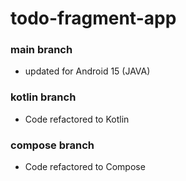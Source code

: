 # todo-fragment-app
### main branch
* updated for Android 15 (JAVA)
### kotlin branch
* Code refactored to Kotlin
### compose branch
* Code refactored to Compose 